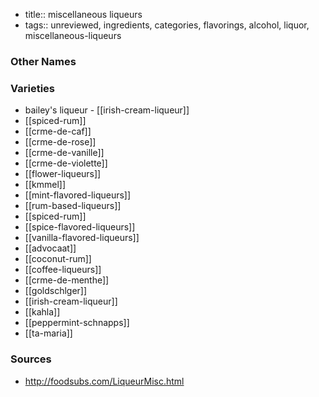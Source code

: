 - title:: miscellaneous liqueurs
- tags:: unreviewed, ingredients, categories, flavorings, alcohol, liquor, miscellaneous-liqueurs


### Other Names


### Varieties

* bailey's liqueur - [[irish-cream-liqueur]]
* [[spiced-rum]]
* [[crme-de-caf]]
* [[crme-de-rose]]
* [[crme-de-vanille]]
* [[crme-de-violette]]
* [[flower-liqueurs]]
* [[kmmel]]
* [[mint-flavored-liqueurs]]
* [[rum-based-liqueurs]]
* [[spiced-rum]]
* [[spice-flavored-liqueurs]]
* [[vanilla-flavored-liqueurs]]
* [[advocaat]]
* [[coconut-rum]]
* [[coffee-liqueurs]]
* [[crme-de-menthe]]
* [[goldschlger]]
* [[irish-cream-liqueur]]
* [[kahla]]
* [[peppermint-schnapps]]
* [[ta-maria]]

### Sources
* http://foodsubs.com/LiqueurMisc.html
